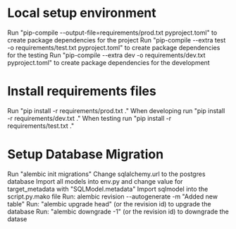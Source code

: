 # Local setup environment

Run "pip-compile --output-file=requirements/prod.txt pyproject.toml" to create package dependencies for the project
Run "pip-compile --extra test -o requirements/test.txt pyproject.toml" to create package dependencies for the testing
Run "pip-compile --extra dev -o requirements/dev.txt pyproject.toml" to create package dependencies for the development

# Install requirements files

Run "pip install -r requirements/prod.txt ."
When developing run "pip install -r requirements/dev.txt ."
When testing run "pip install -r requirements/test.txt ."

# Setup Database Migration

Run "alembic init migrations"
Change sqlalchemy.url to the postgres database
Import all models into env.py and change value for target_metadata with "SQLModel.metadata"
Import sqlmodel into the script.py.mako file
Run: alembic revision --autogenerate -m "Added new table"
Run: "alembic upgrade head" (or the revision id) to upgrade the database
Run: "alembic downgrade -1" (or the revision id) to downgrade the datase

